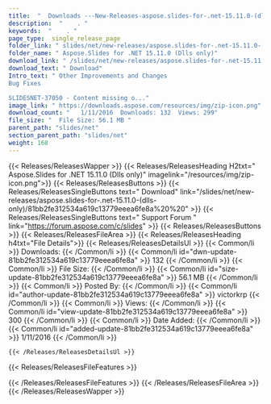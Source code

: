 ```yaml
---
title:  "  Downloads ---New-Releases-aspose.slides-for-.net-15.11.0-(dlls-only) . " 
description:  "    . " 
keywords:  "    . " 
page_type:  single_release_page
folder_link: " slides/net/new-releases/aspose.slides-for-.net-15.11.0-(dlls-only)/"
folder_name: " Aspose.Slides for .NET 15.11.0 (Dlls only)"
download_link: " /slides/net/new-releases/aspose.slides-for-.net-15.11.0-(dlls-only)/81bb2fe312534a619c13779eeea6fe8a"
download_text: " Download"
Intro_text: " Other Improvements and Changes
Bug Fixes

SLIDESNET-37050 - Content missing o..."
image_link: " https://downloads.aspose.com/resources/img/zip-icon.png"
download_count: "   1/11/2016  Downloads: 132  Views: 299"
file_size: "  File Size: 56.1 MB "
parent_path: "slides/net"
section_parent_path: "slides/net"
weight: 168 
---
```


{{< Releases/ReleasesWapper >}}
  {{< Releases/ReleasesHeading H2txt=" Aspose.Slides for .NET 15.11.0 (Dlls only)" imagelink="/resources/img/zip-icon.png">}}
  {{< Releases/ReleasesButtons >}}
    {{< Releases/ReleasesSingleButtons text=" Download" link="/slides/net/new-releases/aspose.slides-for-.net-15.11.0-(dlls-only)/81bb2fe312534a619c13779eeea6fe8a%20%20" >}}
    {{< Releases/ReleasesSingleButtons text=" Support Forum " link="https://forum.aspose.com/c/slides" >}}
  {{< Releases/ReleasesButtons >}}
  {{< Releases/ReleasesFileArea >}}
    {{< Releases/ReleasesHeading h4txt="File Details">}}
    {{< Releases/ReleasesDetailsUl >}}
            {{< Common/li  >}} Downloads: {{< /Common/li >}} 
      {{< Common/li id="dwn-update-81bb2fe312534a619c13779eeea6fe8a" >}} 132 {{< /Common/li >}} 
      {{< Common/li  >}} File Size: {{< /Common/li >}} 
      {{< Common/li id="size-update-81bb2fe312534a619c13779eeea6fe8a" >}} 56.1 MB {{< /Common/li >}} 
      {{< Common/li  >}} Posted By: {{< /Common/li >}} 
      {{< Common/li id="author-update-81bb2fe312534a619c13779eeea6fe8a" >}} victorkrp {{< /Common/li >}} 
      {{< Common/li  >}} Views: {{< /Common/li >}} 
      {{< Common/li id="view-update-81bb2fe312534a619c13779eeea6fe8a" >}} 300 {{< /Common/li >}} 
      {{< Common/li  >}} Date Added: {{< /Common/li >}} 
      {{< Common/li id="added-update-81bb2fe312534a619c13779eeea6fe8a" >}} 1/11/2016 {{< /Common/li >}} 

    {{< /Releases/ReleasesDetailsUl >}}

  {{< Releases/ReleasesFileFeatures >}}
      
  {{< /Releases/ReleasesFileFeatures >}}
 {{< /Releases/ReleasesFileArea >}}
{{< /Releases/ReleasesWapper >}}


